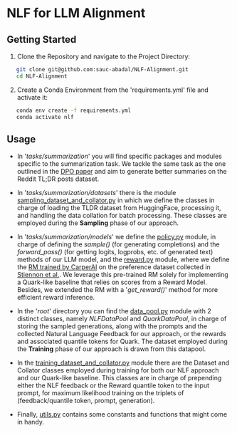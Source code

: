 # NLF for LLM Alignment

## Getting Started

1. Clone the Repository and navigate to the Project Directory:
```bash
   git clone git@github.com:sauc-abadal/NLF-Alignment.git
   cd NLF-Alignment
```
2. Create a Conda Environment from the 'requirements.yml' file and activate it:
```bash
   conda env create -f requirements.yml
   conda activate nlf
```

## Usage

- In '*tasks/summarization*' you will find specific packages and modules specific to the summarization task. We tackle the same task as the one outlined in the [DPO paper](https://arxiv.org/abs/2305.18290) and aim to generate better summaries on the Reddit TL;DR posts dataset. 

- In '*tasks/summarization/datasets*' there is the module [sampling_dataset_and_collator.py](tasks/summarization/datasets/sampling_dataset_and_collator.py) in which we define the classes in charge of loading the TLDR dataset from HuggingFace, processing it, and handling the data collation for batch processing. These classes are employed during the **Sampling** phase of our approach.

- In '*tasks/summarization/models*' we define the [policy.py](tasks/summarization/models/policy.py) module, in charge of defining the *sample()* (for generating completions) and the *forward_pass()* (for getting logits, logprobs, etc.  of generated text) methods of our LLM model, and the [reward.py](tasks/summarization/models/reward.py) module, where we define the [RM trained by CarperAI](https://github.com/CarperAI/trlx/tree/main/examples/summarize_rlhf/reward_model) on the preference dataset collected in [Stiennon et al.](https://arxiv.org/abs/2009.01325). We leverage this pre-trained RM solely for implementing a Quark-like baseline that relies on scores from a Reward Model. Besides, we extended the RM with a '*get_reward()*' method for more efficient reward inference.

- In the '*root*' directory you can find the [data_pool.py](data_pool.py) module with 2 distinct classes, namely *NLFDataPool* and *QuarkDataPool*, in charge of storing the sampled generations, along with the prompts and the collected Natural Language Feedback for our approach, or the rewards and associated quantile tokens for Quark. The dataset employed during the **Training** phase of our approach is drawn from this datapool.

- In the [training_dataset_and_collator.py](training_dataset_and_collator.py) module there are the Dataset and Collator classes employed during training for both our NLF approach and our Quark-like baseline. This classes are in charge of prepending either the NLF feedback or the Reward quantile token to the input prompt, for maximum likelihood training on the triplets of (feedback/quantile token, prompt, generation).

- Finally, [utils.py](utils.py) contains some constants and functions that might come in handy.

